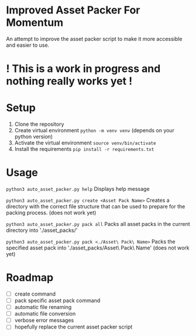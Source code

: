 # Improved Asset Packer For Momentum
 An attempt to improve the asset packer script to make it more accessible and easier to use.

# ! This is a work in progress and nothing really works yet !

# Setup

1. Clone the repository
2. Create virtual environment `python -m venv venv` (depends on your python version)
3. Activate the virtual environment `source venv/bin/activate`
4. Install the requirements `pip install -r requirements.txt`

# Usage

`python3 auto_asset_packer.py help`
Displays help message

`python3 auto_asset_packer.py create <Asset Pack Name>`
Creates a directory with the correct file structure that can be used to prepare for the packing process. (does not work yet)

`python3 auto_asset_packer.py pack all`
Packs all asset packs in the current directory into './asset_packs/'

`python3 auto_asset_packer.py pack <./Asset\ Pack\ Name>`
Packs the specified asset pack into './asset_packs/Asset\ Pack\ Name' (does not work yet)

# Roadmap
- [ ] create command
- [ ] pack specific asset pack command
- [ ] automatic file renaming
- [ ] automatic file conversion
- [ ] verbose error messages
- [ ] hopefully replace the current asset packer script
